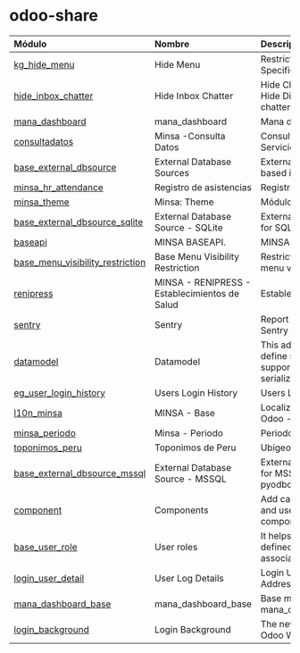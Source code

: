 # odoo-share
| Módulo      | Nombre | Descripción     |
| :---        |    :---   |         :--- |
|[kg_hide_menu](kg_hide_menu)|Hide Menu|Restrict Menu Items from Specific Users|
|[hide_inbox_chatter](hide_inbox_chatter)|Hide Inbox Chatter|Hide Chatter and Inbox Hide Discussion Menu and chatter from Odoo|
|[mana_dashboard](mana_dashboard)|mana_dashboard|Mana dashboard for odoo,|
|[consultadatos](consultadatos)|Minsa -Consulta Datos|Consulta de datos a Servicios|
|[base_external_dbsource](base_external_dbsource)|External Database Sources|External Database Sources based in sqlalchemy|
|[minsa_hr_attendance](minsa_hr_attendance)|Registro de asistencias|Registro de asistencias|
|[minsa_theme](minsa_theme)|Minsa: Theme|Módulo Theme Minsa|
|[base_external_dbsource_sqlite](base_external_dbsource_sqlite)|External Database Source - SQLite|External Database Source for SQLite|
|[baseapi](baseapi)|MINSA BASEAPI.|MINSA BASEAPI.|
|[base_menu_visibility_restriction](base_menu_visibility_restriction)|Base Menu Visibility Restriction|Restrict (with groups) menu visibilty|
|[renipress](renipress)|MINSA - RENIPRESS - Establecimientos de Salud|Establecimientos de Salud,|
|[sentry](sentry)|Sentry|Report Odoo errors to Sentry|
|[datamodel](datamodel)|Datamodel|This addon allows you to define simple data models supporting         serialization/deserialization|
|[eg_user_login_history](eg_user_login_history)|Users Login History|Users Login History|
|[l10n_minsa](l10n_minsa)|MINSA - Base|Localización Base para Odoo - Minsa|
|[minsa_periodo](minsa_periodo)|Minsa - Periodo|Periodos MINSA|
|[toponimos_peru](toponimos_peru)|Toponimos de Peru|Ubigeo Departamentos,|
|[base_external_dbsource_mssql](base_external_dbsource_mssql)|External Database Source - MSSQL|External Database Source for MSSQL Server using pyodbc and sqlalchemy|
|[component](component)|Components|Add capabilities to register and use decoupled components,|
|[base_user_role](base_user_role)|User roles|It helps creating well-defined user roles and associating them to users.|
|[login_user_detail](login_user_detail)|User Log Details|Login User Details & IP Address|
|[mana_dashboard_base](mana_dashboard_base)|mana_dashboard_base|Base module for mana_dashboard|
|[login_background](login_background)|Login Background|The new configurable Odoo Web Login Screen|
